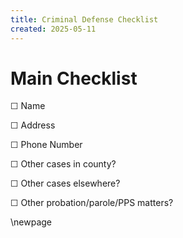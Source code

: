 ```yaml
---
title: Criminal Defense Checklist
created: 2025-05-11
---
```


# Main Checklist
<a id='level-1'></a>
<a id='item-name'></a>
<div class="field-container"><span class="checkbox">☐</span> <span class="field-label">Name</span><span class="field-underline"></span></div>

<a id='item-address'></a>
<div class="field-container"><span class="checkbox">☐</span> <span class="field-label">Address</span><span class="field-underline"></span></div>

<a id='item-phone-number'></a>
<div class="field-container"><span class="checkbox">☐</span> <span class="field-label">Phone Number</span><span class="field-underline"></span></div>

<a id='item-other-cases-in-county'></a>
<div class="field-container"><span class="checkbox">☐</span> <span class="field-label">Other cases in county?</span><span class="field-underline"></span></div>

<a id='item-other-cases-elsewhere'></a>
<div class="field-container"><span class="checkbox">☐</span> <span class="field-label">Other cases elsewhere?</span><span class="field-underline"></span></div>

<a id='item-other-probation-parole-pps-matters'></a>
<div class="field-container"><span class="checkbox">☐</span> <span class="field-label">Other probation/parole/PPS matters?</span><span class="field-underline"></span></div>


\newpage

